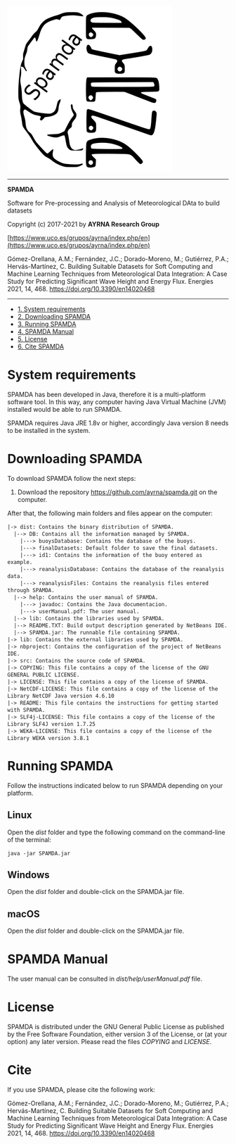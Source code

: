 <!-- left logo -->
![AYRNA SPAMDA logo](logo-ayrna-spamda.png)

<!-- Centered logo
<p align="center">
  <img src="logo-ayrna-spamda.png">
</p>
-->

---                                                                    
**SPAMDA**

Software for Pre-processing and Analysis of Meteorological DAta to build datasets

Copyright (c) 2017-2021 by **AYRNA Research Group**

[https://www.uco.es/grupos/ayrna/index.php/en](https://www.uco.es/grupos/ayrna/index.php/en)

Gómez-Orellana, A.M.; Fernández, J.C.; Dorado-Moreno, M.; Gutiérrez, P.A.; Hervás-Martínez, C. Building Suitable Datasets for Soft Computing and Machine Learning Techniques from Meteorological Data Integration: A Case Study for Predicting Significant Wave Height and Energy Flux. Energies 2021, 14, 468. https://doi.org/10.3390/en14020468

---

<!-- TOC depthFrom:1 depthTo:6 withLinks:1 updateOnSave:1 orderedList:1 -->
- [1. System requirements](#system-requirements)
- [2. Downloading SPAMDA](#downloading-spamda)
- [3. Running SPAMDA](#running-spamda)
- [4. SPAMDA Manual](#spamda-manual) 
- [5. License](#license)
- [6. Cite SPAMDA](#cite)
<!-- /TOC -->

# System requirements
SPAMDA has been developed in Java, therefore it is a multi-platform software tool. In this way, any computer having Java Virtual Machine (JVM) installed would be able to run SPAMDA.

SPAMDA requires Java JRE 1.8v or higher, accordingly Java version 8 needs to be installed in the system.

# Downloading SPAMDA
To download SPAMDA follow the next steps:

1. Download the repository https://github.com/ayrna/spamda.git on the computer.

After that, the following main folders and files appear on the computer:

    |-> dist: Contains the binary distribution of SPAMDA.
      |--> DB: Contains all the information managed by SPAMDA.
        |---> buoysDatabase: Contains the database of the buoys.
        |---> finalDatasets: Default folder to save the final datasets.
        |---> id1: Contains the information of the buoy entered as example.
        |---> reanalysisDatabase: Contains the database of the reanalysis data.
        |---> reanalysisFiles: Contains the reanalysis files entered through SPAMDA.
      |--> help: Contains the user manual of SPAMDA.
        |---> javadoc: Contains the Java documentacion.
        |---> userManual.pdf: The user manual.
      |--> lib: Contains the libraries used by SPAMDA.
      |--> README.TXT: Build output description generated by NetBeans IDE.
      |--> SPAMDA.jar: The runnable file containing SPAMDA.
    |-> lib: Contains the external libraries used by SPAMDA.
    |-> nbproject: Contains the configuration of the project of NetBeans IDE.
    |-> src: Contains the source code of SPAMDA.
    |-> COPYING: This file contains a copy of the license of the GNU GENERAL PUBLIC LICENSE.
    |-> LICENSE: This file contains a copy of the license of SPAMDA.
    |-> NetCDF-LICENSE: This file contains a copy of the license of the Library NetCDF Java version 4.6.10
    |-> README: This file contains the instructions for getting started with SPAMDA.
    |-> SLF4j-LICENSE: This file contains a copy of the license of the Library SLF4J version 1.7.25
    |-> WEKA-LICENSE: This file contains a copy of the license of the Library WEKA version 3.8.1


# Running SPAMDA
Follow the instructions indicated below to run SPAMDA depending on your platform.

## Linux
Open the *dist* folder and type the following command on the command-line of the terminal:
				
    java -jar SPAMDA.jar

## Windows
Open the *dist* folder and double-click on the SPAMDA.jar file.

## macOS
Open the *dist* folder and double-click on the SPAMDA.jar file.

# SPAMDA Manual
The user manual can be consulted in *dist/help/userManual.pdf* file.

# License
SPAMDA is distributed under the GNU General Public License as published by the Free Software Foundation, either version 3 of the License, or (at your option) any later version. Please read the files *COPYING* and *LICENSE*.

# Cite
If you use SPAMDA, please cite the following work:

Gómez-Orellana, A.M.; Fernández, J.C.; Dorado-Moreno, M.; Gutiérrez, P.A.; Hervás-Martínez, C. Building Suitable Datasets for Soft Computing and Machine Learning Techniques from Meteorological Data Integration: A Case Study for Predicting Significant Wave Height and Energy Flux. Energies 2021, 14, 468. https://doi.org/10.3390/en14020468
